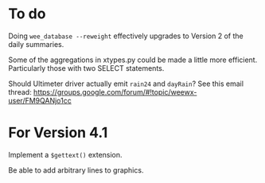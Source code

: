 # To do

Doing `wee_database --reweight` effectively upgrades to Version 2 of the daily
summaries.

Some of the aggregations in xtypes.py could be made a little more efficient. Particularly
those with two SELECT statements.

Should Ultimeter driver actually emit `rain24` and `dayRain`? See
this email thread: https://groups.google.com/forum/#!topic/weewx-user/FM9QANjo1cc

# For Version 4.1
Implement a `$gettext()` extension.

Be able to add arbitrary lines to graphics.
